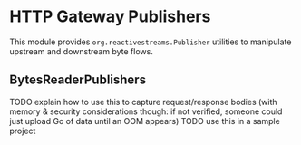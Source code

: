HTTP Gateway Publishers
=======================
This module provides `org.reactivestreams.Publisher` utilities to manipulate upstream and downstream byte flows.

BytesReaderPublishers
---------------------
TODO explain how to use this to capture request/response bodies (with memory & security considerations though: if not verified, someone could just upload Go of data until an OOM appears)
TODO use this in a sample project
